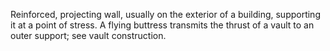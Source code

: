 Reinforced, projecting wall, usually on the exterior of a building, supporting it at a point of stress. A flying buttress transmits the thrust of a vault to an outer support; see vault construction. 